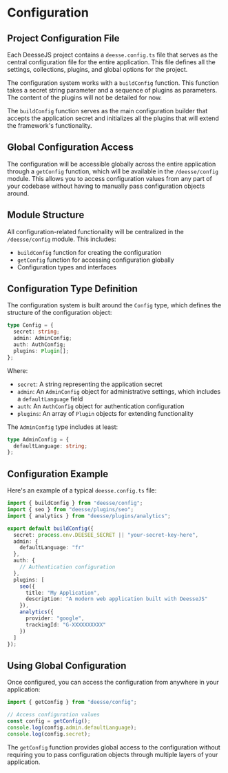 # Configuration

## Project Configuration File

Each DeesseJS project contains a `deesse.config.ts` file that serves as the central configuration file for the entire application. This file defines all the settings, collections, plugins, and global options for the project.

The configuration system works with a `buildConfig` function. This function takes a secret string parameter and a sequence of plugins as parameters. The content of the plugins will not be detailed for now.

The `buildConfig` function serves as the main configuration builder that accepts the application secret and initializes all the plugins that will extend the framework's functionality.

## Global Configuration Access

The configuration will be accessible globally across the entire application through a `getConfig` function, which will be available in the `/deesse/config` module. This allows you to access configuration values from any part of your codebase without having to manually pass configuration objects around.

## Module Structure

All configuration-related functionality will be centralized in the `/deesse/config` module. This includes:
- `buildConfig` function for creating the configuration
- `getConfig` function for accessing configuration globally
- Configuration types and interfaces

## Configuration Type Definition

The configuration system is built around the `Config` type, which defines the structure of the configuration object:

```typescript
type Config = {
  secret: string;
  admin: AdminConfig;
  auth: AuthConfig;
  plugins: Plugin[];
};
```

Where:
- `secret`: A string representing the application secret
- `admin`: An `AdminConfig` object for administrative settings, which includes a `defaultLanguage` field
- `auth`: An `AuthConfig` object for authentication configuration
- `plugins`: An array of `Plugin` objects for extending functionality

The `AdminConfig` type includes at least:
```typescript
type AdminConfig = {
  defaultLanguage: string;
};
```

## Configuration Example

Here's an example of a typical `deesse.config.ts` file:

```typescript
import { buildConfig } from "deesse/config";
import { seo } from "deesse/plugins/seo";
import { analytics } from "deesse/plugins/analytics";

export default buildConfig({
  secret: process.env.DEESEE_SECRET || "your-secret-key-here",
  admin: {
    defaultLanguage: "fr"
  },
  auth: {
    // Authentication configuration
  },
  plugins: [
    seo({
      title: "My Application",
      description: "A modern web application built with DeesseJS"
    }),
    analytics({
      provider: "google",
      trackingId: "G-XXXXXXXXXX"
    })
  ]
});
```

## Using Global Configuration

Once configured, you can access the configuration from anywhere in your application:

```typescript
import { getConfig } from "deesse/config";

// Access configuration values
const config = getConfig();
console.log(config.admin.defaultLanguage);
console.log(config.secret);
```

The `getConfig` function provides global access to the configuration without requiring you to pass configuration objects through multiple layers of your application.
